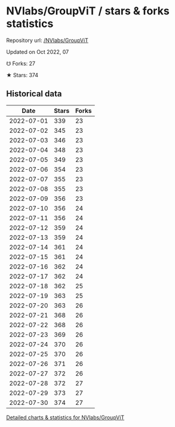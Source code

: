 # NVlabs/GroupViT / stars & forks statistics

Repository url: [/NVlabs/GroupViT](https://github.com/NVlabs/GroupViT)

Updated on Oct 2022, 07

☋ Forks: 27

★ Stars: 374

## Historical data
| Date | Stars | Forks |
|------|-------|-------|
| 2022-07-01 | 339 | 23 | 
| 2022-07-02 | 345 | 23 | 
| 2022-07-03 | 346 | 23 | 
| 2022-07-04 | 348 | 23 | 
| 2022-07-05 | 349 | 23 | 
| 2022-07-06 | 354 | 23 | 
| 2022-07-07 | 355 | 23 | 
| 2022-07-08 | 355 | 23 | 
| 2022-07-09 | 356 | 23 | 
| 2022-07-10 | 356 | 24 | 
| 2022-07-11 | 356 | 24 | 
| 2022-07-12 | 359 | 24 | 
| 2022-07-13 | 359 | 24 | 
| 2022-07-14 | 361 | 24 | 
| 2022-07-15 | 361 | 24 | 
| 2022-07-16 | 362 | 24 | 
| 2022-07-17 | 362 | 24 | 
| 2022-07-18 | 362 | 25 | 
| 2022-07-19 | 363 | 25 | 
| 2022-07-20 | 363 | 26 | 
| 2022-07-21 | 368 | 26 | 
| 2022-07-22 | 368 | 26 | 
| 2022-07-23 | 369 | 26 | 
| 2022-07-24 | 370 | 26 | 
| 2022-07-25 | 370 | 26 | 
| 2022-07-26 | 371 | 26 | 
| 2022-07-27 | 372 | 26 | 
| 2022-07-28 | 372 | 27 | 
| 2022-07-29 | 373 | 27 | 
| 2022-07-30 | 374 | 27 | 


[Detailed charts & statistics for NVlabs/GroupViT](https://reviewgithub.com/rep/NVlabs/GroupViT)
